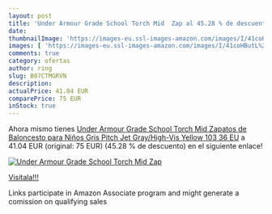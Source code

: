 ```yaml
---
layout: post
title: 'Under Armour Grade School Torch Mid  Zap al 45.28 % de descuento'
date: 
thumbnailImage: 'https://images-eu.ssl-images-amazon.com/images/I/41coHButL%2BL._SL200_.jpg'
images: [ 'https://images-eu.ssl-images-amazon.com/images/I/41coHButL%2BL._SL200_.jpg' ]
comments: true
category: ofertas
author: ring
slug: B07CTMGRVN
description:
actualPrice: 41.04 EUR
comparePrice: 75 EUR
inStock: true
---
```


Ahora mismo tienes [Under Armour Grade School Torch Mid  Zapatos de Baloncesto para Niños  Gris  Pitch Jet Gray/High-Vis Yellow 103   36 EU](https://www.amazon.es/dp/B07CTMGRVN/?tag=tolees-21) a 41.04 EUR (original: 75 EUR) (45.28 %  de descuento) en el siguiente enlace!

[![Under Armour Grade School Torch Mid  Zap](https://images-eu.ssl-images-amazon.com/images/I/41coHButL%2BL._SL200_.jpg)](https://www.amazon.es/dp/B07CTMGRVN/?tag=tolees-21)

[Visítala!!!](https://www.amazon.es/dp/B07CTMGRVN/?tag=tolees-21)

Links participate in Amazon Associate program and might generate a comission on qualifying sales
